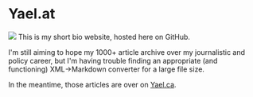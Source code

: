 # Yael.at
<img src="https://yael.at/img/yo-fav.png">
This is my short bio website, hosted here on GitHub. 

I'm still aiming to hope my 1000+ article archive over my journalistic and policy career, but I'm having trouble finding an appropriate (and functioning) XML->Markdown converter for a large file size.

In the meantime, those articles are over on <a href="https://yael.ca">Yael.ca</a>.
